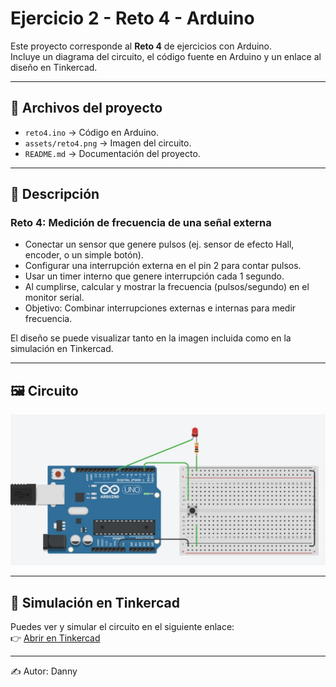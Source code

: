 # Ejercicio 2 - Reto 4 - Arduino

Este proyecto corresponde al **Reto 4** de ejercicios con Arduino.  
Incluye un diagrama del circuito, el código fuente en Arduino y un enlace al diseño en Tinkercad.  

---

## 📂 Archivos del proyecto

- `reto4.ino` → Código en Arduino.
- `assets/reto4.png` → Imagen del circuito.
- `README.md` → Documentación del proyecto.

---

## 📝 Descripción

### Reto 4: Medición de frecuencia de una señal externa


 - Conectar un sensor que genere pulsos (ej. sensor de efecto Hall, encoder, o un simple botón).
 - Configurar una interrupción externa en el pin 2 para contar pulsos.
 - Usar un timer interno que genere interrupción cada 1 segundo.
 - Al cumplirse, calcular y mostrar la frecuencia (pulsos/segundo) en el monitor serial.
- Objetivo: Combinar interrupciones externas e internas para medir frecuencia.

El diseño se puede visualizar tanto en la imagen incluida como en la simulación en Tinkercad.

---

## 🖼️ Circuito

![Circuito Reto 4](./assets/reto4.jpeg)

---

## 🔗 Simulación en Tinkercad

Puedes ver y simular el circuito en el siguiente enlace:  
👉 [Abrir en Tinkercad](https://www.tinkercad.com/things/iURr2MkZ2IL-reto-24)

---

✍️ Autor: Danny

